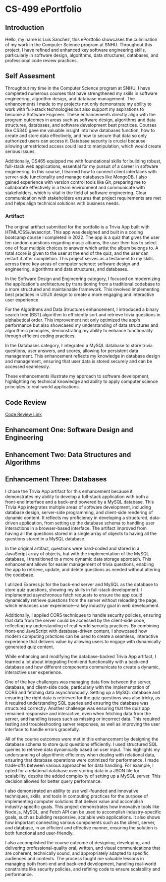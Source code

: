 # **CS-499 ePortfolio**

## **Introduction**
   Hello, my name is Luis Sanchez, this ePortfolio showcases the culmination of my work in the Computer Science program at SNHU. Throughout this project, I have refined and enhanced key software engineering skills, particularly in software design, algorithms, data structures, databases, and professional code review practices.

## **Self Assesment** 
  Throughout my time in the Computer Science program at SNHU, I have completed numerous courses that have strengthened my skills in software engineering, algorithm design, and database management. The enhancements I made to my projects not only demonstrate my ability to work with full-stack technologies but also support my aspirations to become a Software Engineer. These enhancements directly align with the program outcomes in areas such as software design, algorithms and data structures, databases, and software development best practices. Courses like CS340 gave me valuable insight into how databases function, how to create and store data effectively, and how to secure that data so only authorized users can access it. Database security is crucial because allowing unrestricted access could lead to manipulation, which would create serious issues. 

  Additionally, CS465 equipped me with foundational skills for building robust, full-stack web applications, essential for my pursuit of a career in software engineering. In this course, I learned how to connect client interfaces with server-side functionality and manage databases like MongoDB. I also gained experience with version control tools like Git, preparing me to collaborate effectively in a team environment and communicate with stakeholders, which is vital in the field of software engineering. Clear communication with stakeholders ensures that project requirements are met and helps align technical solutions with business needs.

### **Artifact**
  The original artifact submitted for the portfolio is a Trivia App built with HTML/CSS/Javascript. This app was designed and built in a coding bootcamp course I completed in 2022. The app is a quiz that gives the user ten random questions regarding music albums, the user then has to select one of four multiple choices to answer which artist the album belongs to. A total score is given to the user at the end of the quiz, and the user can restart it after completion. This project serves as a testament to my skills across three key areas of computer science: software design and engineering, algorithms and data structures, and databases.

  In the Software Design and Engineering category, I focused on modernizing the application's architecture by transitioning from a traditional codebase to a more structured and maintainable framework. This involved implementing best practices in UI/UX design to create a more engaging and interactive user experience.

  For the Algorithms and Data Structures enhancement, I introduced a binary search tree (BST) algorithm to efficiently sort and retrieve trivia questions in alphabetical order. This improvement not only optimized the app's performance but also showcased my understanding of data structures and algorithmic principles, demonstrating my ability to enhance functionality through efficient coding practices.

  In the Databases category, I integrated a MySQL database to store trivia questions, user answers, and scores, allowing for persistent data management. This enhancement reflects my knowledge in database design and management, ensuring that user data is stored securely and can be accessed seamlessly.

  These enhancements illustrate my approach to software development, highlighting my technical knowledge and ability to apply computer science principles to real-world applications.

## **Code Review**

[Code Review Link](https://www.youtube.com/watch?v=xxfROwJEXEE)

## **Enhancement One: Software Design and Engineering**

## **Enhancement Two: Data Structures and Algorithms** 

## **Enhancement Three: Databases**
  I chose the Trivia App artifact for this enhancement because it demonstrates my ability to develop a full-stack application with both a front-end interface and a back-end powered by a MySQL database. This Trivia App integrates multiple areas of software development, including database design, server-side programming, and client-side rendering of dynamic content. It reflects my proficiency in developing a structured, data-driven application, from setting up the database schema to handling user interactions in a browser-based interface. The artifact improved from having all the questions stored in a single array of objects to having all the questions stored in a MySQL database.

  In the original artifact, questions were hard-coded and stored in a JavaScript array of objects, but with the implementation of the MySQL database, I transitioned to a more dynamic data storage approach. This enhancement allows for easier management of trivia questions, enabling the app to retrieve, update, and delete questions as needed without altering the codebase.

  I utilized Express.js for the back-end server and MySQL as the database to store quiz questions, showing my skills in full-stack development. I implemented asynchronous fetch requests to ensure the app could dynamically retrieve questions from the server without reloading the page, which enhances user experience—a key industry goal in web development.

  Additionally, I applied CORS techniques to handle security policies, ensuring that data from the server could be accessed by the client-side code, reflecting my understanding of real-world security practices. By combining front-end JavaScript with database-driven content, I showcased how modern computing practices can be used to create a seamless, interactive experience that delivers value by allowing users to engage with dynamically generated quiz content.

  While enhancing and modifying the database-backed Trivia App artifact, I learned a lot about integrating front-end functionality with a back-end database and how different components communicate to create a dynamic, interactive user experience. 

  One of the key challenges was managing data flow between the server, database, and client-side code, particularly with the implementation of CORS and fetching data asynchronously. Setting up a MySQL database and ensuring the right data is retrieved for the quiz questions was also tricky, as it required understanding SQL queries and ensuring the database was structured correctly. Another challenge was ensuring that the quiz app remained responsive and interactive, even when fetching data from the server, and handling issues such as missing or incorrect data. This required testing and troubleshooting server responses, as well as improving the user interface to handle errors gracefully. 


  All of the course outcomes were met in this enhancement by designing the database schema to store quiz questions efficiently. I used structured SQL queries to retrieve data dynamically based on user input. This highlights my understanding of algorithmic efficiency when dealing with relational data, ensuring that database operations were optimized for performance. I made trade-offs between various approaches for data handling. For example, I opted for a relational database over storing data in a JSON file for scalability, despite the added complexity of setting up a MySQL server. This decision allowed for better query performance. 

  I also demonstrated an ability to use well-founded and innovative techniques, skills, and tools in computing practices for the purpose of implementing computer solutions that deliver value and accomplish industry-specific goals. This project demonstrates how innovative tools like Node.js, MySQL, and Fetch API can be used to accomplish industry-specific goals, such as building responsive, scalable web applications. It also shows how important connecting various components such as the client, server, and database, in an efficient and effective manner, ensuring the solution is both functional and user-friendly.

  I also accomplished the course outcome of designing, developing, and delivering professional-quality oral, written, and visual communications that are coherent, technically sound, and appropriately adapted to specific audiences and contexts.
  The process taught me valuable lessons in managing both front-end and back-end development, handling real-world constraints like security policies, and refining code to ensure scalability and performance.






